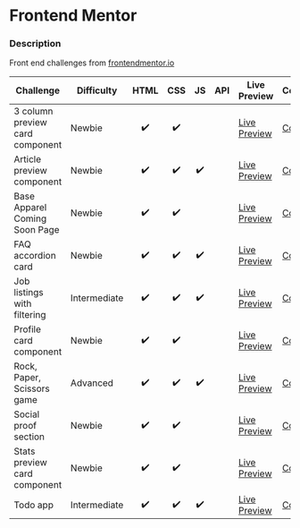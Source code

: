 # Frontend Mentor

### Description

Front end challenges from [frontendmentor.io](http://frontendmentor.io)

| Challenge                       | Difficulty   | HTML | CSS | JS  | API | Live Preview                                                                                                    | Code                                                 |
| ------------------------------- | ------------ | :--: | :-: | :-: | :-: | --------------------------------------------------------------------------------------------------------------- | ---------------------------------------------------- |
| 3 column preview card component | Newbie       |  ✔️  | ✔️  |     |     | [Live Preview](https://bobthered.github.io/frontendmentor.io/challenges/3-column-preview-card-component/build/) | [Code](./challenges/3-column-preview-card-component) |
| Article preview component       | Newbie       |  ✔️  | ✔️  | ✔️  |     | [Live Preview](https://bobthered.github.io/frontendmentor.io/challenges/article-preview-component/index.html)   | [Code](./challenges/article-preview-component)       |
| Base Apparel Coming Soon Page   | Newbie       |  ✔️  | ✔️  |     |     | [Live Preview](https://bobthered.github.io/frontendmentor.io/challenges/base-apparel-coming-soon-page/build)    | [Code](./challenges/base-apparel-coming-soon-page)   |
| FAQ accordion card              | Newbie       |  ✔️  | ✔️  | ✔️  |     | [Live Preview](https://bobthered.github.io/frontendmentor.io/challenges/faq-accordion-card-main/)               | [Code](./challenges/faq-accordion-card)              |
| Job listings with filtering     | Intermediate |  ✔️  | ✔️  | ✔️  |     | [Live Preview](https://bobthered.github.io/frontendmentor.io/challenges/job-listings-with-filtering/index.html) | [Code](./challenges/job-listings-with-filtering)     |
| Profile card component          | Newbie       |  ✔️  | ✔️  |     |     | [Live Preview](https://bobthered.github.io/frontendmentor.io/challenges/profile-card-component-main/)           | [Code](./challenges/profile-card-component-main)     |
| Rock, Paper, Scissors game      | Advanced     |  ✔️  | ✔️  | ✔️  |     | [Live Preview](https://bobthered.github.io/frontendmentor.io/challenges/rock-paper-scissors/index.html)         | [Code](./challenges/rock-paper-scissors)             |
| Social proof section            | Newbie       |  ✔️  | ✔️  |     |     | [Live Preview](https://bobthered.github.io/frontendmentor.io/challenges/social-proof-section/)                  | [Code](./challenges/social-proof-section)            |
| Stats preview card component    | Newbie       |  ✔️  | ✔️  |     |     | [Live Preview](https://bobthered.github.io/frontendmentor.io/challenges/stats-preview-card-component/build/)    | [Code](./challenges/stats-preview-card-component)    |
| Todo app                        | Intermediate |  ✔️  | ✔️  | ✔️  |     | [Live Preview](https://bobthered.github.io/frontendmentor.io/challenges/todo-app/index.html)                    | [Code](./challenges/todo-app)                        |
